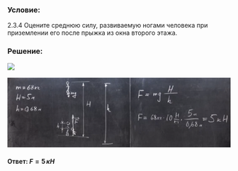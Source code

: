 ###  Условие:

$2.3.4$ Оцените среднюю силу, развиваемую ногами человека при приземлении его после прыжка из окна второго этажа.

###  Решение:

![](https://www.youtube.com/embed/nTDiyo8fxQQ?t=2284)

![|1603x501, 67%](../../img/2.3.4/01.png)

#### Ответ: $F=5\,кН$